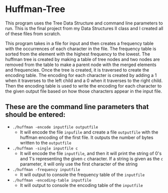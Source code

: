 # Huffman-Tree

This program uses the Tree Data Structure and command line parameters to run. This is the final project from my Data Structures II class and I created all of these files from scratch.

This program takes in a file for input and then creates a frequency table with the occurrences of each character in the file. The frequency table is sorted from the element with the highest frequency to the lowest. The huffman tree is created by making a table of tree nodes and two nodes are removed from the table to make a parent node with the merged elements and frequencies. Once the tree is created, it is traversed to create the encoding table. The encoding for each character is created by adding a 1 when it traverses to the left child and a 0 when it traverses to the right child. Then the encoding table is used to write the encoding for each character to the given output file based on how those characters appear in the input file.

## These are the command line parameters that should be entered:


- `./huffman -encode inputfile outputfile`
	-	It will encode the file `inpufile` and create a file `outputfile` with the huffman encoding of the first file. It outputs the number of bytes written to the `outputfile`
- `./huffman -single inputfile c`
  - It will encode the file `inputfile`, and then it will print the string of 0's and 1's representing the given `c` character. If a string is given as the `c` parameter, it will only use the first character of the string
- `./huffman -frequency inputfile`
  - It will output to console the frequency table of the `inputfile`
- `./huffman -encoding-table inputfile`
  - It will output to console the encoding table of the `inputfile`
